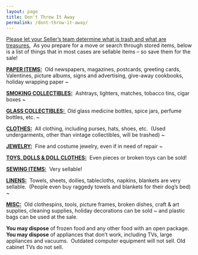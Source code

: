 ```yaml
---
layout: page
title: Don't Throw It Away
permalink: /dont-throw-it-away/
---
```


<p><u>Please let your Seller’s team determine what is trash and what are treasures.</u>&nbsp; As you prepare for a move or search through stored items, below is a list of things that in most cases are sellable items – so save them for the sale!</p>
<p><u><strong>PAPER ITEMS:</strong></u>&nbsp; Old newspapers, magazines, postcards, greeting cards, Valentines, picture albums, signs and advertising, give-away cookbooks, holiday wrapping paper ~</p>
<p><u><strong>SMOKING COLLECTIBLES:</strong></u>&nbsp; Ashtrays, lighters, matches, tobacco tins, cigar boxes ~</p>
<p><u><strong>GLASS COLLECTIBLES:&nbsp;</strong></u> Old glass medicine bottles, spice jars, perfume bottles, etc. ~</p>
<p><u><strong>CLOTHES:</strong></u>&nbsp; All clothing, including purses, hats, shoes, etc.&nbsp; (Used undergarments, other than vintage collectibles, will be trashed) ~</p>
<p><u><strong>JEWELRY:</strong></u>&nbsp; Fine and costume jewelry, even if in need of repair ~</p>
<p><u><strong>TOYS, DOLLS &amp; DOLL CLOTHES:</strong></u>&nbsp; Even pieces or broken toys can be sold!</p>
<p><u><strong>SEWING ITEMS:</strong></u>&nbsp; Very sellable!</p>
<p><u><strong>LINENS:</strong></u>&nbsp; Towels, sheets, doilies, tablecloths, napkins, blankets are very sellable.&nbsp; (People even buy raggedy towels and blankets for their dog’s bed) ~</p>
<p><u><strong>MISC:</strong></u>&nbsp; Old clothespins, tools, picture frames, broken dishes, craft &amp; art supplies, cleaning supplies, holiday decorations can be sold ~ and plastic bags can be used at the sale.</p>
<p><strong>You may dispose</strong> of frozen food and any other food with an open package.&nbsp; <strong>You may dispose</strong> of appliances that don’t work, including TVs, large appliances and vacuums.&nbsp; Outdated computer equipment will not sell. Old cabinet TVs do not sell.</p>